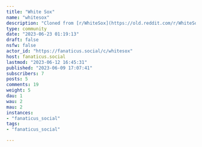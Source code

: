 ```yaml
---
title: "White Sox" 
name: "whitesox"
description: "Cloned from [r/WhiteSox](https://old.reddit.com/r/WhiteSox)# Looking for mods!"
type: community
date: "2023-06-23 01:19:13"
draft: false
nsfw: false
actor_id: "https://fanaticus.social/c/whitesox"
host: fanaticus.social
lastmod: "2023-06-12 16:45:31"
published: "2023-06-09 17:07:41"
subscribers: 7
posts: 5
comments: 19
weight: 5
dau: 1
wau: 2
mau: 2
instances:
- "fanaticus_social"
tags: 
- "fanaticus_social"

---
```

